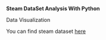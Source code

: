 **Steam DataSet Analysis With Python**

Data Visualization

You can find steam dataset [here](https://www.kaggle.com/nikdavis/steam-store-games/version/3?select=steam.csv)
